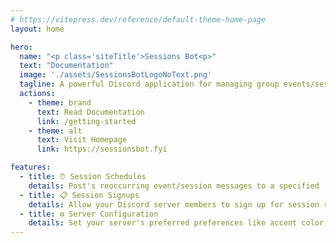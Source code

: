 ```yaml
---
# https://vitepress.dev/reference/default-theme-home-page
layout: home

hero:
  name: "<p class='siteTitle'>Sessions Bot<p>"
  text: "Documentation"
  image: './assets/SessionsBotLogoNoText.png'
  tagline: A powerful Discord application for managing group events/sessions<br>Streamlined, Automated, and Reliable.
  actions:
    - theme: brand
      text: Read Documentation
      link: /getting-started
    - theme: alt
      text: Visit Homepage
      link: https://sessionsbot.fyi

features:
  - title: ⏰ Session Schedules
    details: Post's reoccurring event/session messages to a specified 'Sign-up Channel'.
  - title: 📋 Session Signups
    details: Allow your Discord server members to sign up for session roles with ease!
  - title: ⚙️ Server Configuration
    details: Set your server's preferred preferences like accent color, session posting time, and more!
---
```


